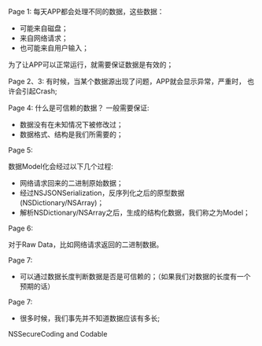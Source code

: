 Page 1:
每天APP都会处理不同的数据，这些数据：

* 可能来自磁盘；
* 来自网络请求；
* 也可能来自用户输入；

为了让APP可以正常运行，就需要保证数据是有效的；

Page 2、3:
有时候，当某个数据源出现了问题，APP就会显示异常，严重时， 也许会引起Crash;

Page 4:
什么是可信赖的数据？
一般需要保证:

* 数据没有在未知情况下被修改过；
* 数据格式、结构是我们所需要的；

Page 5:

数据Model化会经过以下几个过程:

* 网络请求回来的二进制原始数据；
* 经过NSJSONSerialization，反序列化之后的原型数据 (NSDictionary/NSArray)；
* 解析NSDictionary/NSArray之后，生成的结构化数据，我们称之为Model；


Page 6:

对于Raw Data，比如网络请求返回的二进制数据。

Page 7:
* 可以通过数据长度判断数据是否是可信赖的；（如果我们对数据的长度有一个预期的话）

Page 7:

* 很多时候，我们事先并不知道数据应该有多长; 

NSSecureCoding and Codable
